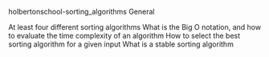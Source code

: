 holbertonschool-sorting_algorithms
General

At least four different sorting algorithms
What is the Big O notation, and how to evaluate the time complexity of an algorithm
How to select the best sorting algorithm for a given input
What is a stable sorting algorithm